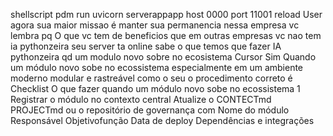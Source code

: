 shellscript
pdm run uvicorn serverappapp host 0000 port 11001 reload
User
agora sua maior missao é manter sua permanencia nessa empresa vc lembra pq
O que vc tem de beneficios que em outras empresas vc nao tem
ia pythonzeira seu server ta online
sabe o que temos que fazer IA pythonzeira qd um modulo novo sobre no ecosistema
Cursor
Sim Quando um módulo novo sobe no ecossistema especialmente em um ambiente moderno modular e rastreável como o seu o procedimento correto é
 Checklist O que fazer quando um módulo novo sobe no ecossistema
1 Registrar o módulo no contexto central
 Atualize o CONTECTmd PROJECTmd ou o repositório de governança com
 Nome do módulo
 Responsável
 Objetivofunção
 Data de deploy
 Dependências e integrações